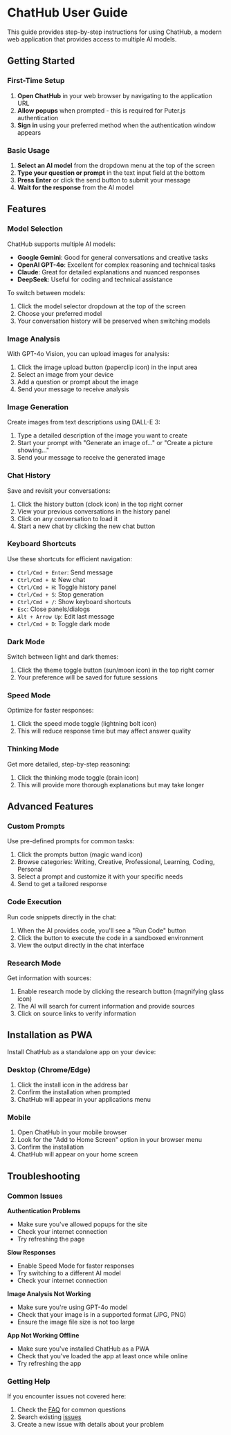 # ChatHub User Guide

This guide provides step-by-step instructions for using ChatHub, a modern web application that provides access to multiple AI models.

## Getting Started

### First-Time Setup

1. **Open ChatHub** in your web browser by navigating to the application URL
2. **Allow popups** when prompted - this is required for Puter.js authentication
3. **Sign in** using your preferred method when the authentication window appears

### Basic Usage

1. **Select an AI model** from the dropdown menu at the top of the screen
2. **Type your question or prompt** in the text input field at the bottom
3. **Press Enter** or click the send button to submit your message
4. **Wait for the response** from the AI model

## Features

### Model Selection

ChatHub supports multiple AI models:

- **Google Gemini**: Good for general conversations and creative tasks
- **OpenAI GPT-4o**: Excellent for complex reasoning and technical tasks
- **Claude**: Great for detailed explanations and nuanced responses
- **DeepSeek**: Useful for coding and technical assistance

To switch between models:
1. Click the model selector dropdown at the top of the screen
2. Choose your preferred model
3. Your conversation history will be preserved when switching models

### Image Analysis

With GPT-4o Vision, you can upload images for analysis:

1. Click the image upload button (paperclip icon) in the input area
2. Select an image from your device
3. Add a question or prompt about the image
4. Send your message to receive analysis

### Image Generation

Create images from text descriptions using DALL-E 3:

1. Type a detailed description of the image you want to create
2. Start your prompt with "Generate an image of..." or "Create a picture showing..."
3. Send your message to receive the generated image

### Chat History

Save and revisit your conversations:

1. Click the history button (clock icon) in the top right corner
2. View your previous conversations in the history panel
3. Click on any conversation to load it
4. Start a new chat by clicking the new chat button

### Keyboard Shortcuts

Use these shortcuts for efficient navigation:

- `Ctrl/Cmd + Enter`: Send message
- `Ctrl/Cmd + N`: New chat
- `Ctrl/Cmd + H`: Toggle history panel
- `Ctrl/Cmd + S`: Stop generation
- `Ctrl/Cmd + /`: Show keyboard shortcuts
- `Esc`: Close panels/dialogs
- `Alt + Arrow Up`: Edit last message
- `Ctrl/Cmd + D`: Toggle dark mode

### Dark Mode

Switch between light and dark themes:

1. Click the theme toggle button (sun/moon icon) in the top right corner
2. Your preference will be saved for future sessions

### Speed Mode

Optimize for faster responses:

1. Click the speed mode toggle (lightning bolt icon)
2. This will reduce response time but may affect answer quality

### Thinking Mode

Get more detailed, step-by-step reasoning:

1. Click the thinking mode toggle (brain icon)
2. This will provide more thorough explanations but may take longer

## Advanced Features

### Custom Prompts

Use pre-defined prompts for common tasks:

1. Click the prompts button (magic wand icon)
2. Browse categories: Writing, Creative, Professional, Learning, Coding, Personal
3. Select a prompt and customize it with your specific needs
4. Send to get a tailored response

### Code Execution

Run code snippets directly in the chat:

1. When the AI provides code, you'll see a "Run Code" button
2. Click the button to execute the code in a sandboxed environment
3. View the output directly in the chat interface

### Research Mode

Get information with sources:

1. Enable research mode by clicking the research button (magnifying glass icon)
2. The AI will search for current information and provide sources
3. Click on source links to verify information

## Installation as PWA

Install ChatHub as a standalone app on your device:

### Desktop (Chrome/Edge)

1. Click the install icon in the address bar
2. Confirm the installation when prompted
3. ChatHub will appear in your applications menu

### Mobile

1. Open ChatHub in your mobile browser
2. Look for the "Add to Home Screen" option in your browser menu
3. Confirm the installation
4. ChatHub will appear on your home screen

## Troubleshooting

### Common Issues

**Authentication Problems**
- Make sure you've allowed popups for the site
- Check your internet connection
- Try refreshing the page

**Slow Responses**
- Enable Speed Mode for faster responses
- Try switching to a different AI model
- Check your internet connection

**Image Analysis Not Working**
- Make sure you're using GPT-4o model
- Check that your image is in a supported format (JPG, PNG)
- Ensure the image file size is not too large

**App Not Working Offline**
- Make sure you've installed ChatHub as a PWA
- Check that you've loaded the app at least once while online
- Try refreshing the app

### Getting Help

If you encounter issues not covered here:

1. Check the [FAQ](faq.md) for common questions
2. Search existing [issues](https://github.com/Xenonesis/ChatHub/issues)
3. Create a new issue with details about your problem
